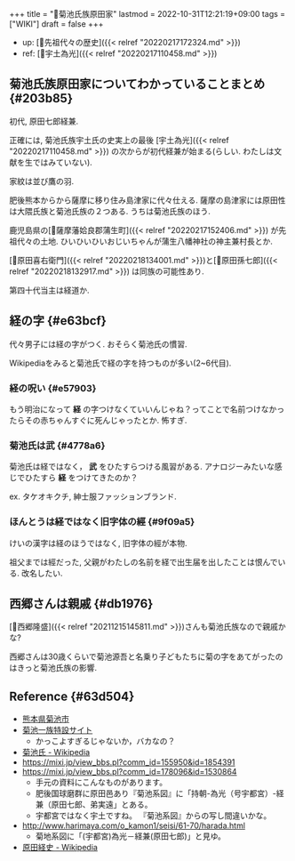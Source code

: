 +++
title = "📝菊池氏族原田家"
lastmod = 2022-10-31T12:21:19+09:00
tags = ["WIKI"]
draft = false
+++

-   up: [📂先祖代々の歴史]({{< relref "20220217172324.md" >}})
-   ref: [📝宇土為光]({{< relref "20220217110458.md" >}})


## 菊池氏族原田家についてわかっていることまとめ {#203b85}

初代, 原田七郎経兼.

正確には, 菊池氏族宇土氏の史実上の最後 [宇土為光]({{< relref "20220217110458.md" >}}) の次からが初代経兼が始まる(らしい. わたしは文献を生ではみていない).

家紋は並び鷹の羽.

肥後熊本からから薩摩に移り住み島津家に代々仕える. 薩摩の島津家には原田性は大隈氏族と菊池氏族の２つある. うちは菊池氏族のほう.

鹿児島県の[📝薩摩藩姶良郡蒲生町]({{< relref "20220217152406.md" >}}) が先祖代々の土地. ひいひいひいおじいちゃんが蒲生八幡神社の神主兼村長とか.

[📝原田喜右衛門]({{< relref "20220218134001.md" >}})と[📝原田孫七郎]({{< relref "20220218132917.md" >}}) は同族の可能性あり.

第四十代当主は経道か.


## 経の字 {#e63bcf}

代々男子には経の字がつく. おそらく菊池氏の慣習.

Wikipediaをみると菊池氏で経の字を持つものが多い(2~6代目).


### 経の呪い {#e57903}

もう明治になって **経** の字つけなくていいんじゃね？ってことで名前つけなかったらその赤ちゃんすぐに死んじゃったとか. 怖すぎ.


### 菊池氏は武 {#4778a6}

菊池氏は経ではなく， **武** をひたすらつける風習がある. アナロジーみたいな感じでひたすら **経** をつけてきたのか？

ex. タケオキクチ, 紳士服ファッションブランド.


### ほんとうは経ではなく旧字体の經 {#9f09a5}

けいの漢字は経のほうではなく, 旧字体の經が本物.

祖父までは經だった, 父親がわたしの名前を経で出生届を出したことは恨んでいる. 改名したい.


## 西郷さんは親戚 {#db1976}

[📝西郷隆盛]({{< relref "20211215145811.md" >}})さんも菊池氏族なので親戚かな?

西郷さんは30歳くらいで菊池源吾と名乗り子どもたちに菊の字をあてがったのはきっと菊池氏族の影響.


## Reference {#63d504}

-   [熊本県菊池市](https://www.city.kikuchi.lg.jp/)
-   [菊池一族特設サイト](https://www.city.kikuchi.lg.jp/ichizoku/)
    -   かっこよすぎるじゃないか，バカなの？
-   [菊池氏 - Wikipedia](https://ja.wikipedia.org/wiki/%E8%8F%8A%E6%B1%A0%E6%B0%8F)
-   <https://mixi.jp/view_bbs.pl?comm_id=155950&id=1854391>
-   <https://mixi.jp/view_bbs.pl?comm_id=178096&id=1530864>
    -   手元の資料にこんなものがあります。
    -   肥後国球磨群に原田邑あり『菊池系図』に「持朝-為光（号宇都宮）-経兼（原田七郎、弟実遠」とある。
    -   宇都宮ではなく宇土ですね。 『菊池系図』からの写し間違いかな。
-   <http://www.harimaya.com/o_kamon1/seisi/61-70/harada.html>
    -   菊地系図に「(宇都宮)為光－経兼(原田七郎)」と見ゆ。
-   [原田経史 - Wikipedia](https://ja.wikipedia.org/wiki/%E5%8E%9F%E7%94%B0%E7%B5%8C%E5%8F%B2)
